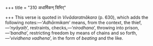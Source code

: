 +++
title = "310 अधार्मिकन् त्रिभिर्"

+++
This verse is quoted in *Vivādaratnākara* (p. 630), which adds the
following notes:—‘*Adhārmikam*’ means, from the context, the
thief,—‘*nyāyaiḥ*’, restraints, checks,—‘*nirodhana*’, throwing into
prison,—‘*bandha*’, restricting freedom by means of chains and so forth,
—‘*vividhena vadhena*’, in the form of *beating* and the like.


